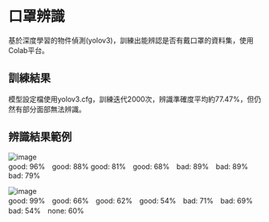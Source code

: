 # 口罩辨識

基於深度學習的物件偵測(yolov3)，訓練出能辨認是否有戴口罩的資料集，使用Colab平台。

## 訓練結果

模型設定檔使用yolov3.cfg，訓練迭代2000次，辨識準確度平均約77.47%，但仍然有部分面部無法辨識。<br>

## 辨識結果範例

![image](https://github.com/as147108/mask_detection/blob/main/Image/detection.PNG?raw=true)<br>
good: 96%　good: 88% good: 81%　good: 68%　bad: 89%　bad: 89%　bad: 79%

![image](https://github.com/as147108/mask_detection/blob/main/Image/detection3.PNG?raw=true)<br>
good: 99%　good: 66%　good: 62%　good: 54%　bad: 71%　bad: 69%　bad: 54%　none: 60%
